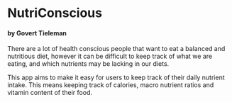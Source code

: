 # NutriConscious
#### by Govert Tieleman

There are a lot of health conscious people that want to eat a balanced and nutritious diet, however it can be difficult to keep track of what we are eating, and which nutrients may be lacking in our diets. 

This app aims to make it easy for users to keep track of their daily nutrient intake. This means keeping track of calories, macro nutrient ratios and vitamin content of their food.

